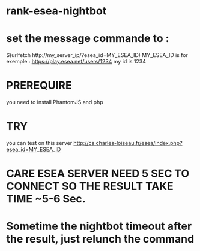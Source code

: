 # rank-esea-nightbot
# set the message commande to :
$(urlfetch http://my_server_ip/?esea_id=MY_ESEA_ID)
MY_ESEA_ID is for exemple : https://play.esea.net/users/1234
my id is 1234
# PREREQUIRE
you need to install PhantomJS and php
# TRY
you can test on this server
http://cs.charles-loiseau.fr/esea/index.php?esea_id=MY_ESEA_ID
# CARE ESEA SERVER NEED 5 SEC TO CONNECT SO THE RESULT TAKE TIME ~5-6 Sec.
# Sometime the nightbot timeout after the result, just relunch the command
